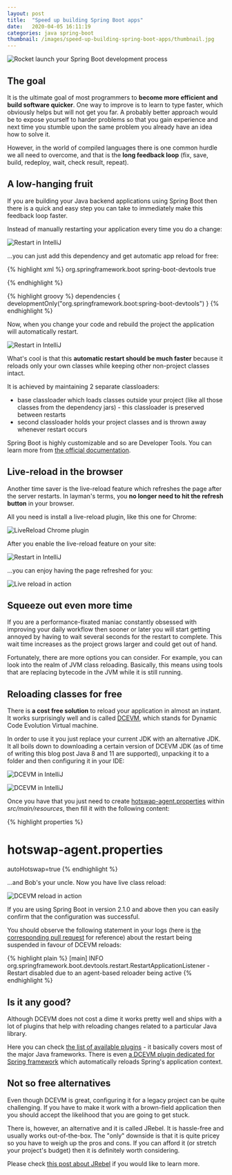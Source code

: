 ```yaml
---
layout: post
title:  "Speed up building Spring Boot apps"
date:   2020-04-05 16:11:19
categories: java spring-boot
thumbnail: /images/speed-up-building-spring-boot-apps/thumbnail.jpg
---
```


<img src="/images/speed-up-building-spring-boot-apps/rocket-launch-67643_1280.jpg" title="Rocket launch your Spring Boot development process" class="float-left" />

The goal
-----------------

It is the ultimate goal of most programmers to __become more efficient
and build software quicker__.
One way to improve is to learn to type
faster, which obviously helps but will not get you far. A probably
better approach would be to expose yourself to harder problems so that you
gain experience and next time you stumble upon the same problem you already
have an idea how to solve it.

However, in the world of compiled languages there is one common hurdle we all
need to overcome, and that is the __long feedback loop__ (fix, save, build,
redeploy, wait, check result, repeat).

A low-hanging fruit
-------------------

If you are building your Java backend applications using Spring Boot then there is
a quick and easy step you can take to immediately make this feedback loop faster.

Instead of manually restarting your application every time you do a change:

<img src="/images/speed-up-building-spring-boot-apps/restart-icon.png"
title="Restart in IntelliJ" style="clear: both;" />

...you can just add this dependency and get automatic app reload for free:

{% highlight xml %}
<dependency>
  <groupId>org.springframework.boot</groupId>
  <artifactId>spring-boot-devtools</artifactId>
  <optional>true</optional>
  <!--
    make sure it is marked as optional
    (otherwise it will be bundled up with your app)
  -->
</dependency>
{% endhighlight %}

{% highlight groovy %}
dependencies {
  developmentOnly("org.springframework.boot:spring-boot-devtools")
}
{% endhighlight %}

Now, when you change your code and rebuild the project the application will
automatically restart.

<img src="/images/speed-up-building-spring-boot-apps/devtools-app-reload.gif"
title="Restart in IntelliJ" style="clear: both;" />

What's cool is that this __automatic restart should be much faster__ because it
reloads only your own classes while keeping other non-project classes intact.

It is achieved by maintaining 2 separate classloaders:

* base classloader which loads classes outside your project (like all those classes
  from the dependency jars) - this classloader is preserved between restarts
* second classloader holds your project classes and is thrown away whenever
  restart occurs


<div class="my-info">
Spring Boot is highly customizable and so are Developer Tools.
You can learn more from <a href="https://docs.spring.io/spring-boot/docs/current/reference/html/using-spring-boot.html#using-boot-devtools"> the official documentation</a>.
</div>

Live-reload in the browser
--------------------------

Another time saver is the live-reload feature which refreshes the page
after the server restarts. In layman's terms, you __no longer need to hit the
refresh button__ in your browser.

All you need is install a live-reload plugin, like this one for Chrome:

<img src="/images/speed-up-building-spring-boot-apps/live-reload-plugin.png"
title="LiveReload Chrome plugin" style="clear: both;" />

After you enable the live-reload feature on your site:

<img src="/images/speed-up-building-spring-boot-apps/enable-live-reload.gif"
title="Restart in IntelliJ" style="clear: both;" />

...you can enjoy having the page refreshed for you:

<img src="/images/speed-up-building-spring-boot-apps/live-reload-in-action.gif"
title="Live reload in action" style="clear: both;" />


Squeeze out even more time
--------------------------

If you are a performance-fixated maniac constantly obsessed with improving
your daily workflow then sooner or later you will start getting annoyed by
having to wait several seconds for the restart to complete. This wait time
increases as the project grows larger and could get out of hand.

Fortunately, there are more options you can consider. For example, you can look
into the realm of JVM class reloading. Basically, this means using tools
that are replacing bytecode in the JVM while it is still running.

Reloading classes for free
--------------------------

There is __a cost free solution__ to reload your application in almost an instant.
It works surprisingly well and is called [DCEVM](https://dcevm.github.io), which
stands for Dynamic Code Evolution Virtual machine.

In order to use it you just replace your current JDK with an alternative
JDK. It all boils down to downloading a certain version of DCEVM JDK (as of time
of writing this blog post Java 8 and 11 are supported), unpacking it to a
folder and then configuring it in your IDE:

<img src="/images/speed-up-building-spring-boot-apps/dcevm-intellij-config.png"
title="DCEVM in IntelliJ" style="clear: both;" />

<img src="/images/speed-up-building-spring-boot-apps/dcevm-intellij-project-config.png"
title="DCEVM in IntelliJ" style="clear: both;" />

Once you have that you just need to create <a href="http://hotswapagent.org/mydoc_configuration.html">hotswap-agent.properties</a> within _src/main/resources_,
then fill it with the following content:

{% highlight properties %}
# hotswap-agent.properties
autoHotswap=true
{% endhighlight %}

...and Bob's your uncle. Now you have live class reload:

<img src="/images/speed-up-building-spring-boot-apps/dcevm-reload-in-action.gif"
title="DCEVM reload in action" style="clear: both;" />

If you are using Spring Boot in version 2.1.0 and above
then you can easily confirm that the configuration was successful.

You should observe the following statement in your logs
(here is <a href="https://github.com/spring-projects/spring-boot/pull/14807">the corresponding pull request</a> for reference) about the restart being
suspended in favour of DCEVM reloads:

{% highlight plain %}
[main] INFO org.springframework.boot.devtools.restart.RestartApplicationListener - Restart disabled due to an agent-based reloader being active
{% endhighlight %}

Is it any good?
---------------

Although DCEVM does not cost a dime it works pretty well and ships with a lot
of plugins that help with reloading changes related to a particular Java
library.

<div class="my-info">
Here you can check <a href="http://hotswapagent.org/index.html#plugins">
the list of available plugins</a> - it basically covers most of the major Java
frameworks. There is even <a href="http://hotswapagent.org/mydoc_plugin_spring.html">a DCEVM
plugin dedicated for Spring framework</a> which automatically reloads Spring's
application context.
</div>

Not so free alternatives
------------------------

Even though DCEVM is great, configuring it for a legacy project can be quite
challenging. If you have to make it work with a brown-field application then
you should accept the likelihood that you are going to get stuck.

There is, however, an alternative and it is called JRebel. It is hassle-free
and usually works out-of-the-box. The "only" downside is that it is quite
pricey so you have to weigh up the pros and cons. If you can afford it (or
stretch your project's budget) then it is definitely worth considering.

<div class="my-info">
Please check <a href="/2013/04/23/practical-introduction-to-jrebel.html">
this post about JRebel</a> if you would like to learn more.
</div>
